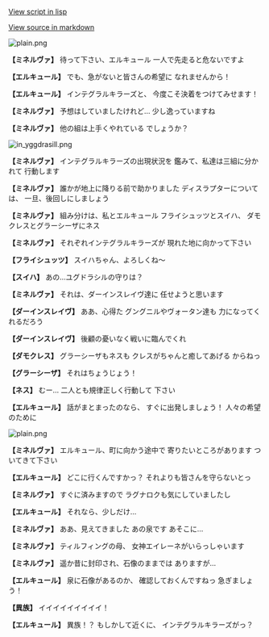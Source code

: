 [View script in lisp](../scripts/210121021.txt)

[View source in markdown](210121021.md)

![plain.png](../images/backgrounds/plain.png)

**【ミネルヴァ】**
待って下さい、エルキュール
一人で先走ると危ないですよ

**【エルキュール】**
でも、急がないと皆さんの希望に
なれませんから！

**【エルキュール】**
インテグラルキラーズと、
今度こそ決着をつけてみせます！

**【ミネルヴァ】**
予想はしていましたけれど…
少し逸っていますね

**【ミネルヴァ】**
他の組は上手くやれている
でしょうか？

![in_yggdrasill.png](../images/backgrounds/in_yggdrasill.png)

**【ミネルヴァ】**
インテグラルキラーズの出現状況を
鑑みて、私達は三組に分かれて
行動します

**【ミネルヴァ】**
誰かが地上に降りる前で助かりました
ディスラプターについては、
一旦、後回しにしましょう

**【ミネルヴァ】**
組み分けは、私とエルキュール
フライシュッツとスイハ、
ダモクレスとグラーシーザにネス

**【ミネルヴァ】**
それぞれインテグラルキラーズが
現れた地に向かって下さい

**【フライシュッツ】**
スイハちゃん、よろしくね～

**【スイハ】**
あの…ユグドラシルの守りは？

**【ミネルヴァ】**
それは、ダーインスレイヴ達に
任せようと思います

**【ダーインスレイヴ】**
ああ、心得た
グングニルやヴォータン達も
力になってくれるだろう

**【ダーインスレイヴ】**
後顧の憂いなく戦いに臨んでくれ

**【ダモクレス】**
グラーシーザもネスも
クレスがちゃんと癒してあげる
からねっ

**【グラーシーザ】**
それはちょうじょう！

**【ネス】**
むー…
二人とも規律正しく行動して
下さい

**【エルキュール】**
話がまとまったのなら、
すぐに出発しましょう！
人々の希望のために

![plain.png](../images/backgrounds/plain.png)

**【ミネルヴァ】**
エルキュール、町に向かう途中で
寄りたいところがあります
ついてきて下さい

**【エルキュール】**
どこに行くんですかっ？
それよりも皆さんを守らないとっ

**【ミネルヴァ】**
すぐに済みますので
ラグナロクも気にしていましたし

**【エルキュール】**
それなら、少しだけ…

**【ミネルヴァ】**
ああ、見えてきました
あの泉です
あそこに…

**【ミネルヴァ】**
ティルフィングの母、
女神エイレーネがいらっしゃいます

**【ミネルヴァ】**
遥か昔に封印され、石像のままでは
ありますが…

**【エルキュール】**
泉に石像があるのか、
確認しておくんですねっ
急ぎましょう！

**【異族】**
イイイイイイイイイ！

**【エルキュール】**
異族！？
もしかして近くに、
インテグラルキラーズがっ？